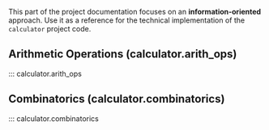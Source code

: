 This part of the project documentation focuses on
an **information-oriented** approach. Use it as a
reference for the technical implementation of the
`calculator` project code.

## Arithmetic Operations (calculator.arith_ops)

::: calculator.arith_ops

## Combinatorics (calculator.combinatorics)

::: calculator.combinatorics
